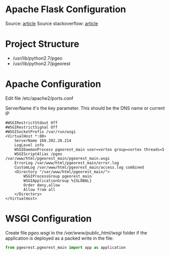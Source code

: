 Apache Flask Configuration
====
Source: [article](https://beagle.whoi.edu/redmine/projects/ibt/wiki/Deploying_Flask_Apps_with_Apache_and_Mod_WSGI)
Source stackoverflow: [article](http://stackoverflow.com/questions/17386971/hello-world-flask-apache-mod-wsgi-no-response-from-apache)

Project Structure
========
* /usr/lib/python2.7/pgeo
* /usr/lib/python2.7/pgeorest
    
Apache Configuration
========
Edit file /etc/apache2/ports.conf 

ServerName it's the key parameter. This should be the DNS name or current IP

```script
#WSGIRestrictStdout Off
#WSGIRestrictSignal Off
#WSGISocketPrefix /var/run/wsgi
<VirtualHost *:80>
    ServerName 168.202.28.214
    LogLevel info	
    WSGIDaemonProcess pgeorest_main user=vortex group=vortex threads=5
    WSGIScriptAlias /pgeo /var/www/html/pgeorest_main/pgeorest_main.wsgi
    ErrorLog /var/www/html/pgeorest_main/error.log   
    CustomLog /var/www/html/pgeorest_main/access.log combined
    <Directory "/var/www/html/pgeorest_main/">
        WSGIProcessGroup pgeorest_main
        WSGIApplicationGroup %{GLOBAL}
        Order deny,allow
        Allow from all
    </Directory>
</VirtualHost>
```

WSGI Configuration
========
Create file *pgeo.wsgi* in the */var/www/public_html/wsgi* folder
if the application is deployed as a packed write in the file:
```python
from pgeorest.pgeorest_main import app as application
```
